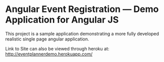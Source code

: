 # Angular Event Registration — Demo Application for Angular JS

This project is a sample application demonstrating a more fully developed realistic single page
angular application.

Link to Site can also be viewed through heroku at: http://eventplannerdemo.herokuapp.com/